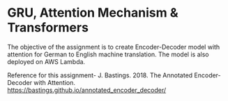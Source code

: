# GRU, Attention Mechanism & Transformers

The objective of the assignment is to create Encoder-Decoder model with attention for German to English machine translation. The model is also deployed on AWS Lambda.

Reference for this assignment- J. Bastings. 2018. The Annotated Encoder-Decoder with Attention. https://bastings.github.io/annotated_encoder_decoder/
